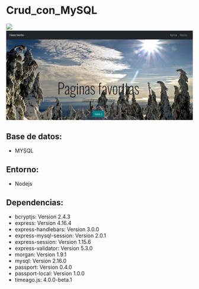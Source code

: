 # Crud_con_MySQL

![](auxi/filename%20aux1.png)
![](auxi/aux1.png)

## Base de datos: 
* MYSQL


## Entorno:
* Nodejs


## Dependencias:
* bcryptjs: Version 2.4.3 
* express: Version 4.16.4
* express-handlebars: Version 3.0.0
* express-mysql-session: Version 2.0.1
* express-session: Version 1.15.6
* express-validator: Version 5.3.0
* morgan: Version 1.9.1
* mysql: Version 2.16.0
* passport: Version 0.4.0
* passport-local: Version 1.0.0
* timeago.js: 4.0.0-beta.1

